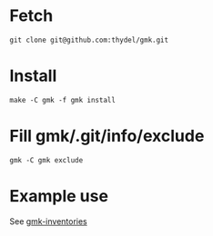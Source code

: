 # Fetch

```
git clone git@github.com:thydel/gmk.git
```

# Install

```
make -C gmk -f gmk install
```

# Fill gmk/.git/info/exclude

```
gmk -C gmk exclude
```

# Example use

See [gmk-inventories][]

[gmk-inventories]: https://github.com/thydel/gmk-inventories "github.com repo"
